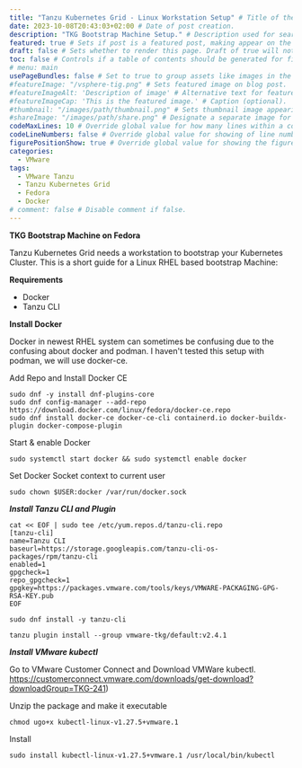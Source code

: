 ```yaml
---
title: "Tanzu Kubernetes Grid - Linux Workstation Setup" # Title of the blog post.
date: 2023-10-08T20:43:03+02:00 # Date of post creation.
description: "TKG Bootstrap Machine Setup." # Description used for search engine.
featured: true # Sets if post is a featured post, making appear on the home page side bar.
draft: false # Sets whether to render this page. Draft of true will not be rendered.
toc: false # Controls if a table of contents should be generated for first-level links automatically.
# menu: main
usePageBundles: false # Set to true to group assets like images in the same folder as this post.
#featureImage: "/vsphere-tig.png" # Sets featured image on blog post.
#featureImageAlt: 'Description of image' # Alternative text for featured image.
#featureImageCap: 'This is the featured image.' # Caption (optional).
#thumbnail: "/images/path/thumbnail.png" # Sets thumbnail image appearing inside card on homepage.
#shareImage: "/images/path/share.png" # Designate a separate image for social media sharing.
codeMaxLines: 10 # Override global value for how many lines within a code block before auto-collapsing.
codeLineNumbers: false # Override global value for showing of line numbers within code block.
figurePositionShow: true # Override global value for showing the figure label.
categories:
  - VMware
tags:
  - VMware Tanzu
  - Tanzu Kubernetes Grid
  - Fedora
  - Docker
# comment: false # Disable comment if false.
---
```


**TKG Bootstrap Machine on Fedora**

Tanzu Kubernetes Grid needs a workstation to bootstrap your Kubernetes Cluster. This is a short guide for a Linux RHEL based bootstrap Machine:

**Requirements**

- Docker
- Tanzu CLI

**Install Docker**

Docker in newest RHEL system can sometimes be confusing due to the confusing about docker and podman. I haven't tested this setup with podman, we will use docker-ce.

Add Repo and Install Docker CE
```
sudo dnf -y install dnf-plugins-core
sudo dnf config-manager --add-repo https://download.docker.com/linux/fedora/docker-ce.repo
sudo dnf install docker-ce docker-ce-cli containerd.io docker-buildx-plugin docker-compose-plugin
````

Start & enable Docker
```
sudo systemctl start docker && sudo systemctl enable docker

```

Set Docker Socket context to current user

```
sudo chown $USER:docker /var/run/docker.sock
```

***Install Tanzu CLI and Plugin***

```
cat << EOF | sudo tee /etc/yum.repos.d/tanzu-cli.repo
[tanzu-cli]
name=Tanzu CLI
baseurl=https://storage.googleapis.com/tanzu-cli-os-packages/rpm/tanzu-cli
enabled=1
gpgcheck=1
repo_gpgcheck=1
gpgkey=https://packages.vmware.com/tools/keys/VMWARE-PACKAGING-GPG-RSA-KEY.pub
EOF

sudo dnf install -y tanzu-cli
```

```
tanzu plugin install --group vmware-tkg/default:v2.4.1
```

***Install VMware kubectl***

Go to VMware Customer Connect and Download VMWare kubectl.
https://customerconnect.vmware.com/downloads/get-download?downloadGroup=TKG-241)

Unzip the package and make it executable

```
chmod ugo+x kubectl-linux-v1.27.5+vmware.1
```

Install

```
sudo install kubectl-linux-v1.27.5+vmware.1 /usr/local/bin/kubectl
```
